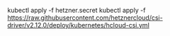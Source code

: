 kubectl apply -f hetzner.secret
kubectl apply -f https://raw.githubusercontent.com/hetznercloud/csi-driver/v2.12.0/deploy/kubernetes/hcloud-csi.yml

